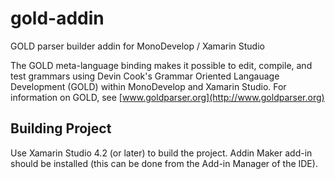 gold-addin
==========

GOLD parser builder addin for MonoDevelop / Xamarin Studio

The GOLD meta-language binding makes it possible to edit, compile, and test grammars using Devin Cook's Grammar Oriented Langauage Development (GOLD) within MonoDevelop and Xamarin Studio. For information on GOLD, see [www.goldparser.org](http://www.goldparser.org)


Building Project
----------------
Use Xamarin Studio 4.2 (or later) to build the project. Addin Maker add-in should be installed (this can be done from the Add-in Manager of the IDE).

